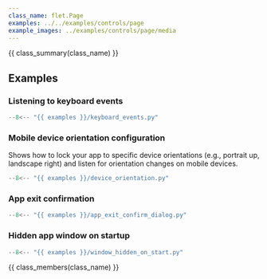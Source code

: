 ```yaml
---
class_name: flet.Page
examples: ../../examples/controls/page
example_images: ../examples/controls/page/media
---
```


{{ class_summary(class_name) }}

## Examples

### Listening to keyboard events

```python
--8<-- "{{ examples }}/keyboard_events.py"
```

### Mobile device orientation configuration

Shows how to lock your app to specific device orientations
(e.g., portrait up, landscape right) and listen for orientation changes on mobile devices.

```python
--8<-- "{{ examples }}/device_orientation.py"
```

### App exit confirmation

```python
--8<-- "{{ examples }}/app_exit_confirm_dialog.py"
```

### Hidden app window on startup

```python
--8<-- "{{ examples }}/window_hidden_on_start.py"
```

{{ class_members(class_name) }}
